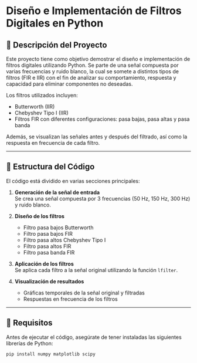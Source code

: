 # Diseño e Implementación de Filtros Digitales en Python

## 📌 Descripción del Proyecto

Este proyecto tiene como objetivo demostrar el diseño e implementación de filtros digitales utilizando Python. Se parte de una señal compuesta por varias frecuencias y ruido blanco, la cual se somete a distintos tipos de filtros (FIR e IIR) con el fin de analizar su comportamiento, respuesta y capacidad para eliminar componentes no deseadas.

Los filtros utilizados incluyen:
- Butterworth (IIR)
- Chebyshev Tipo I (IIR)
- Filtros FIR con diferentes configuraciones: pasa bajas, pasa altas y pasa banda

Además, se visualizan las señales antes y después del filtrado, así como la respuesta en frecuencia de cada filtro.

---

## 📂 Estructura del Código

El código está dividido en varias secciones principales:

1. **Generación de la señal de entrada**  
   Se crea una señal compuesta por 3 frecuencias (50 Hz, 150 Hz, 300 Hz) y ruido blanco.

2. **Diseño de los filtros**
   - Filtro pasa bajos Butterworth
   - Filtro pasa bajos FIR
   - Filtro pasa altos Chebyshev Tipo I
   - Filtro pasa altos FIR
   - Filtro pasa banda FIR

3. **Aplicación de los filtros**  
   Se aplica cada filtro a la señal original utilizando la función `lfilter`.

4. **Visualización de resultados**
   - Gráficas temporales de la señal original y filtradas
   - Respuestas en frecuencia de los filtros

---

## 🔧 Requisitos

Antes de ejecutar el código, asegúrate de tener instaladas las siguientes librerías de Python:

```bash
pip install numpy matplotlib scipy
